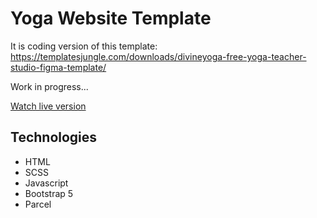 # Yoga Website Template

It is coding version of this template:
https://templatesjungle.com/downloads/divineyoga-free-yoga-teacher-studio-figma-template/

Work in progress...

[Watch live version](https://koski.studio/yoga/index.html)

## Technologies
- HTML
- SCSS
- Javascript
- Bootstrap 5
- Parcel
